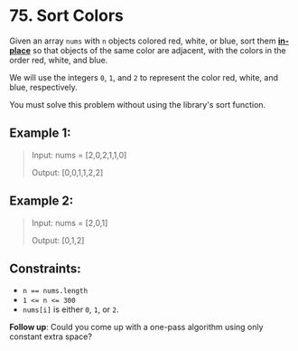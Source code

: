 # 75. Sort Colors

Given an array `nums` with `n` objects colored red, white, or blue, sort them [**in-place**](https://en.wikipedia.org/wiki/In-place_algorithm) so that objects of the same color are adjacent, with the colors in the order red, white, and blue.

We will use the integers `0`, `1`, and `2` to represent the color red, white, and blue, respectively.

You must solve this problem without using the library's sort function.

 

## Example 1:

> Input: nums = [2,0,2,1,1,0]
>
>Output: [0,0,1,1,2,2]

## Example 2:

> Input: nums = [2,0,1]
>
> Output: [0,1,2]
 

## Constraints:

- `n == nums.length`
- `1 <= n <= 300`
- `nums[i]` is either `0`, `1`, or `2`.
 

**Follow up**: Could you come up with a one-pass algorithm using only constant extra space?